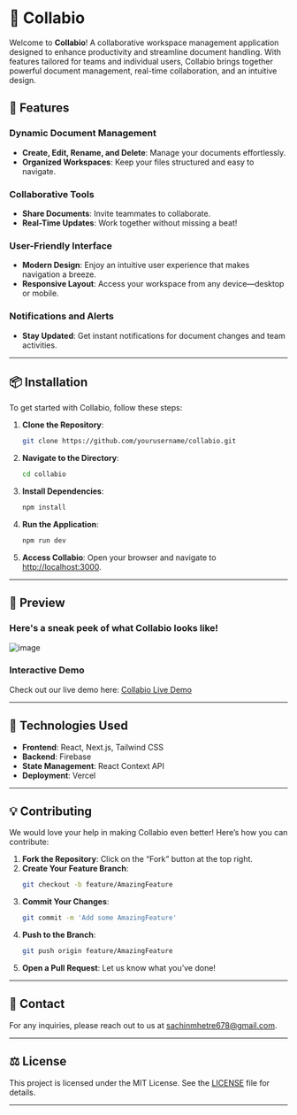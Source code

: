 # 🚀 Collabio

Welcome to **Collabio**! A collaborative workspace management application designed to enhance productivity and streamline document handling. With features tailored for teams and individual users, Collabio brings together powerful document management, real-time collaboration, and an intuitive design.

## 🌟 Features

### Dynamic Document Management
- **Create, Edit, Rename, and Delete**: Manage your documents effortlessly.
- **Organized Workspaces**: Keep your files structured and easy to navigate.

### Collaborative Tools
- **Share Documents**: Invite teammates to collaborate.
- **Real-Time Updates**: Work together without missing a beat!

### User-Friendly Interface
- **Modern Design**: Enjoy an intuitive user experience that makes navigation a breeze.
- **Responsive Layout**: Access your workspace from any device—desktop or mobile.

### Notifications and Alerts
- **Stay Updated**: Get instant notifications for document changes and team activities.

---

## 📦 Installation

To get started with Collabio, follow these steps:

1. **Clone the Repository**:
   ```bash
   git clone https://github.com/yourusername/collabio.git
   ```

2. **Navigate to the Directory**:
   ```bash
   cd collabio
   ```

3. **Install Dependencies**:
   ```bash
   npm install
   ```

4. **Run the Application**:
   ```bash
   npm run dev
   ```

5. **Access Collabio**: Open your browser and navigate to [http://localhost:3000](http://localhost:3000).

---

## 🎨 Preview

### Here's a sneak peek of what Collabio looks like!
![image](https://github.com/user-attachments/assets/f575f265-fa90-41b3-9a47-4ec202858f71)

### Interactive Demo
Check out our live demo here: [Collabio Live Demo](colabio.vercel.app)

---

## 🚀 Technologies Used

- **Frontend**: React, Next.js, Tailwind CSS
- **Backend**: Firebase
- **State Management**: React Context API
- **Deployment**: Vercel

---

## 💡 Contributing

We would love your help in making Collabio even better! Here’s how you can contribute:

1. **Fork the Repository**: Click on the “Fork” button at the top right.
2. **Create Your Feature Branch**:
   ```bash
   git checkout -b feature/AmazingFeature
   ```
3. **Commit Your Changes**:
   ```bash
   git commit -m 'Add some AmazingFeature'
   ```
4. **Push to the Branch**:
   ```bash
   git push origin feature/AmazingFeature
   ```
5. **Open a Pull Request**: Let us know what you’ve done!

---

## 📧 Contact

For any inquiries, please reach out to us at [sachinmhetre678@gmail.com](mailto:sachinmhetre678@gmail.com).

---

## ⚖️ License

This project is licensed under the MIT License. See the [LICENSE](LICENSE) file for details.

---

